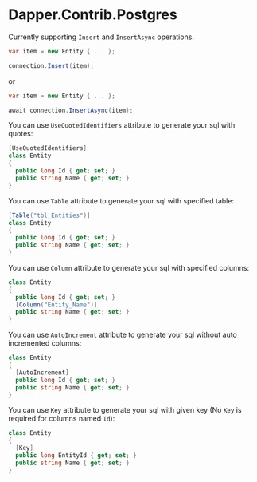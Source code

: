 # Dapper.Contrib.Postgres

Currently supporting `Insert` and `InsertAsync` operations.
``` cs
var item = new Entity { ... };

connection.Insert(item);
```
or
``` cs
var item = new Entity { ... };

await connection.InsertAsync(item);
```

You can use `UseQuotedIdentifiers` attribute to generate your sql with quotes:
``` cs
[UseQuotedIdentifiers]
class Entity
{
  public long Id { get; set; }
  public string Name { get; set; }
}
```

You can use `Table` attribute to generate your sql with specified table:
``` cs
[Table("tbl_Entities")]
class Entity
{
  public long Id { get; set; }
  public string Name { get; set; }
}
```

You can use `Column` attribute to generate your sql with specified columns:
``` cs
class Entity
{
  public long Id { get; set; }
  [Column("Entity_Name")]
  public string Name { get; set; }
}
```

You can use `AutoIncrement` attribute to generate your sql without auto incremented columns:
``` cs
class Entity
{
  [AutoIncrement]
  public long Id { get; set; }
  public string Name { get; set; }
}
```

You can use `Key` attribute to generate your sql with given key (No `Key` is required for columns named `Id`):
``` cs
class Entity
{
  [Key]
  public long EntityId { get; set; }
  public string Name { get; set; }
}
```
